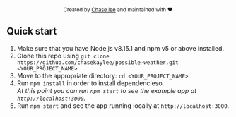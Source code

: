 <br />
<br />


<div align="center">
  <sub>
  Created by <a href="https://www.linkedin.com/in/chasekaylee/">Chase lee</a> and maintained with ❤️ </sub>
</div>

## Quick start

1.  Make sure that you have Node.js v8.15.1 and npm v5 or above installed.
2.  Clone this repo using `git clone https://github.com/chasekaylee/possible-weather.git <YOUR_PROJECT_NAME>`
3.  Move to the appropriate directory: `cd <YOUR_PROJECT_NAME>`.<br />
4.  Run `npm install` in order to install dependencieso.<br />
    _At this point you can run `npm start` to see the example app at `http://localhost:3000`._
5.  Run `npm start` and see the app running locally at `http://localhost:3000`.




